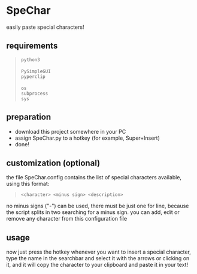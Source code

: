 # SpeChar

easily paste special characters!

## requirements

> `python3`<br>
> <br>
> `PySimpleGUI`<br>
> `pyperclip`<br>
> <br>
> `os`<br>
> `subprocess`<br>
> `sys`<br>

## preparation
* download this project somewhere in your PC
* assign SpeChar.py to a hotkey (for example, Super+Insert)
* done!

## customization (optional)
the file SpeChar.config contains the list of special characters available, using this format: <br>

> `<character> <minus sign> <description>`<br>

no minus signs ("-") can be used, there must be just one for line, because the script splits in two searching for a minus sign.
you can add, edit or remove any character from this configuration file

## usage
now just press the hotkey whenever you want to insert a special character, type the name in the searchbar and select it with the arrows or clicking on it, and it will copy the character to your clipboard and paste it in your text!
